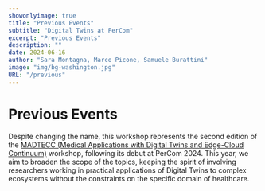 ```yaml
---
showonlyimage: true
title: "Previous Events"
subtitle: "Digital Twins at PerCom"
excerpt: "Previous Events"
description: ""
date: 2024-06-16
author: "Sara Montagna, Marco Picone, Samuele Burattini"
image: "img/bg-washington.jpg"
URL: "/previous"
---
```

# Previous Events

Despite changing the name, this workshop represents the second edition of the [MADTECC (Medical Applications with Digital Twins and Edge-Cloud Continuum)](https://madtecc.github.io) workshop, following its debut at PerCom 2024. This year, we aim to broaden the scope of the topics, keeping the spirit of involving researchers working in practical applications of Digital Twins to complex ecosystems without the constraints on the specific domain of healthcare.

